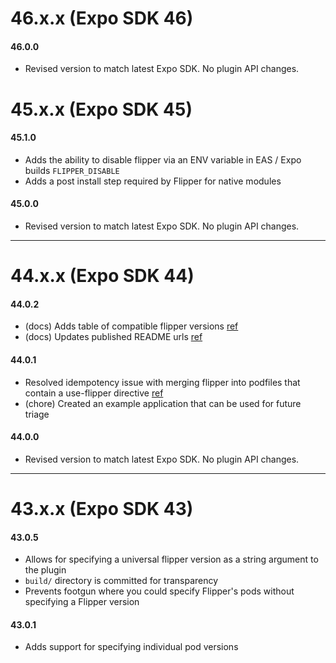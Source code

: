 # 46.x.x (Expo SDK 46)

#### 46.0.0

- Revised version to match latest Expo SDK. No plugin API changes.

# 45.x.x (Expo SDK 45)

#### 45.1.0

- Adds the ability to disable flipper via an ENV variable in EAS / Expo builds `FLIPPER_DISABLE`
- Adds a post install step required by Flipper for native modules

#### 45.0.0

- Revised version to match latest Expo SDK. No plugin API changes.

---

# 44.x.x (Expo SDK 44)

#### 44.0.2

- (docs) Adds table of compatible flipper versions [ref](https://github.com/jakobo/expo-community-flipper/issues/6)
- (docs) Updates published README urls [ref](https://github.com/jakobo/expo-community-flipper/issues/5)

#### 44.0.1

- Resolved idempotency issue with merging flipper into podfiles that contain a use-flipper directive [ref](https://github.com/jakobo/expo-community-flipper/issues/3)
- (chore) Created an example application that can be used for future triage

#### 44.0.0

- Revised version to match latest Expo SDK. No plugin API changes.

---

# 43.x.x (Expo SDK 43)

#### 43.0.5

- Allows for specifying a universal flipper version as a string argument to the plugin
- `build/` directory is committed for transparency
- Prevents footgun where you could specify Flipper's pods without specifying a Flipper version

#### 43.0.1

- Adds support for specifying individual pod versions
